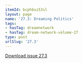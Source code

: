 ```yaml
---
itemId: bcphbxz53sl
layout: page
name: '27.3: Dreaming Politics'
tags:
- hasTag: dreamnetwork
- hasTag: dream-network-volume-27
type: post
urlSlug: '27.3'
---
```

<a href="../files/pdfs/Volume_27/27.3_dreaming_politics.pdf" download="">Download issue 27.3</a>